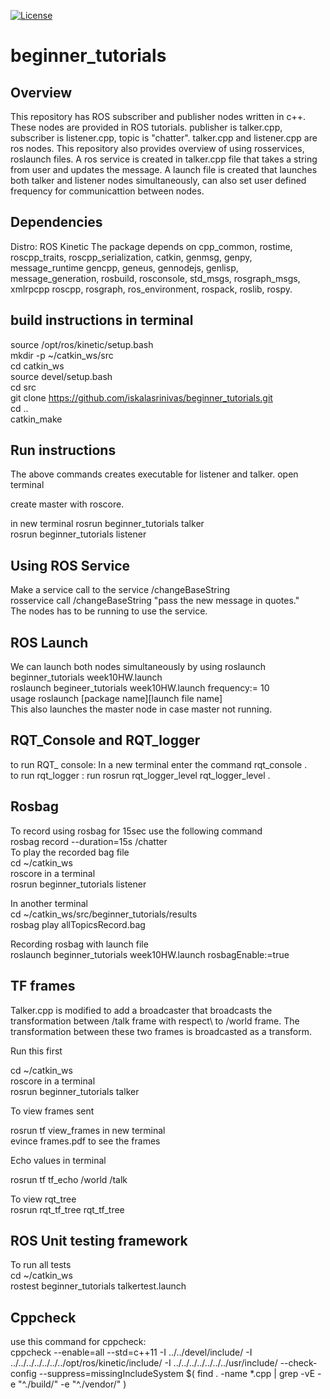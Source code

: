 [![License](https://img.shields.io/badge/License-BSD%203--Clause-blue.svg)](https://opensource.org/licenses/BSD-3-Clause)


# beginner_tutorials

## Overview

This repository has ROS subscriber and publisher nodes written in c++. These nodes are provided in ROS tutorials. publisher is talker.cpp, subscriber is listener.cpp, topic is "chatter". talker.cpp and listener.cpp are ros nodes. This repository also provides overview of using rosservices, roslaunch files. A ros service is created in talker.cpp file that takes a string from user and updates the message. A launch file is created that launches both talker and listener nodes simultaneously, can also set user defined frequency for communicattion between nodes.

## Dependencies
Distro: ROS Kinetic
The package depends on cpp_common, rostime, roscpp_traits, roscpp_serialization, catkin, genmsg, genpy, message_runtime
gencpp, geneus, gennodejs, genlisp, message_generation, rosbuild, rosconsole, std_msgs, rosgraph_msgs, xmlrpcpp
roscpp, rosgraph, ros_environment, rospack, roslib, rospy.


## build instructions in terminal

source /opt/ros/kinetic/setup.bash\
mkdir -p ~/catkin_ws/src\
cd catkin_ws\
source devel/setup.bash\
cd src\
git clone https://github.com/iskalasrinivas/beginner_tutorials.git \
cd ..\
catkin_make 

## Run instructions

The above commands creates executable for listener and talker. open terminal

create master with roscore.

in new terminal
rosrun beginner_tutorials talker\
rosrun beginner_tutorials listener

## Using ROS Service

Make a service call to the service /changeBaseString\
rosservice call /changeBaseString "pass the new message in quotes."\
The nodes has to be running to use the service.

## ROS Launch

We can launch both nodes simultaneously by using roslaunch beginner_tutorials week10HW.launch\
roslaunch begineer_tutorials week10HW.launch frequency:= 10\
usage roslaunch [package name][launch file name]\
This also launches the master node in case master not running.

## RQT_Console and RQT_logger
to run RQT_ console: In a new terminal enter the command rqt_console .\
to run rqt_logger : run rosrun rqt_logger_level rqt_logger_level .

## Rosbag
To record using rosbag for 15sec use the following command\
rosbag record --duration=15s /chatter\
To play the recorded bag file\
cd ~/catkin_ws\
roscore in a terminal\
rosrun beginner_tutorials listener

In another terminal\
cd ~/catkin_ws/src/beginner_tutorials/results\
rosbag play allTopicsRecord.bag

Recording rosbag with launch file\
roslaunch beginner_tutorials week10HW.launch rosbagEnable:=true

## TF frames
Talker.cpp is modified to add a broadcaster that broadcasts the transformation between /talk frame with respect\ 
to /world frame. The transformation between these two frames is broadcasted as a transform.

Run this first

cd ~/catkin_ws\
roscore in a terminal\
rosrun beginner_tutorials talker

To view frames sent 

rosrun tf view_frames  in new terminal\
evince frames.pdf to see the frames

Echo values in terminal

rosrun tf tf_echo /world /talk

To view rqt_tree\
rosrun rqt_tf_tree rqt_tf_tree

## ROS Unit testing framework

To run all tests\
cd ~/catkin_ws\
rostest beginner_tutorials talkertest.launch

## Cppcheck

use this command for cppcheck:\
cppcheck --enable=all --std=c++11 -I ../../devel/include/ -I ../../../../../../../opt/ros/kinetic/include/ -I ../../../../../../../usr/include/ --check-config --suppress=missingIncludeSystem $( find . -name *.cpp | grep -vE -e "^./build/" -e "^./vendor/" )

